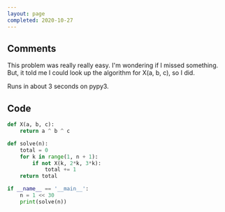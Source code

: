 ```yaml
---
layout: page
completed: 2020-10-27
---
```


## Comments

This problem was really really easy.  I'm wondering if I missed something.
But, it told me I could look up the algorithm for X(a, b, c), so I did.

Runs in about 3 seconds on pypy3.

## Code

```python
def X(a, b, c):
    return a ^ b ^ c

def solve(n):
    total = 0
    for k in range(1, n + 1):
        if not X(k, 2*k, 3*k):
            total += 1
    return total

if __name__ == '__main__':
    n = 1 << 30
    print(solve(n))
```
